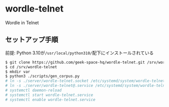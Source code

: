 # wordle-telnet

Wordle in Telnet

## セットアップ手順

前提: Python 3.10が`/usr/local/python310/`配下にインストールされている

```sh
$ git clone https://github.com/geek-space-hq/wordle-telnet.git /srv/wordle-telnet
$ cd /srv/wordle-telnet
$ mkdir var
$ python3 ./scripts/gen_corpus.py
# ln -s ./server/wordle-telnet.socket /etc/systemd/system/wordle-telnet.socket
# ln -s ./server/wordle-telnet@.service /etc/systemd/system/wordle-telnet@.service
# systemctl daemon-reload
# systemctl start wordle-telnet.service
# systemctl enable wordle-telnet.service
```
